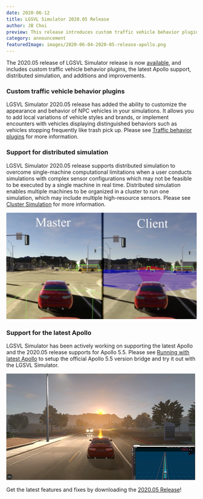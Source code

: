 ```yaml
---
date: 2020-06-12
title: LGSVL Simulator 2020.05 Release
author: JB Choi
preview: This release introduces custom traffic vehicle behavior plugins, distributed simulation, and support for Apollo 5.5.
category: announcement
featuredImage: images/2020-06-04-2020-05-release-apollo.png
---
```


The 2020.05 release of LGSVL Simulator release is now [available](https://github.com/lgsvl/simulator/releases/tag/2020.05), and includes custom traffic vehicle behavior plugins, the latest Apollo support, distributed simulation, and additions and improvements.

### Custom traffic vehicle behavior plugins

LGSVL Simulator 2020.05 release has added the ability to customize the appearance and behavior of NPC vehicles in your simulations. It allows you to add local variations of vehicle styles and brands, or implement encounters with vehicles displaying distinguished behaviors such as vehicles stopping frequently like trash pick up. Please see [Traffic behavior plugins](https://www.lgsvlsimulator.com/docs/npc-plugins/) for more information.

### Support for distributed simulation

LGSVL Simulator 2020.05 release supports distributed simulation to overcome single-machine computational limitations when a user conducts simulations with complex sensor configurations which may not be feasible to be executed by a single machine in real time. Distributed simulation enables multiple machines to be organized in a cluster to run one simulation, which may include multiple high-resource sensors. Please see [Cluster Simulation](https://www.lgsvlsimulator.com/docs/clusters-tab/#how-to-add-a-cluster) for more information.

[![clusters](images/2020-06-04-2020-05-release-clusters.png)](images/2020-06-04-2020-05-release-clusters.png)

### Support for the latest Apollo

LGSVL Simulator has been actively working on supporting the latest Apollo and the 2020.05 release supports for Apollo 5.5. Please see [Running with latest Apollo](https://www.lgsvlsimulator.com/docs/apollo-master-instructions/) to setup the official Apollo 5.5 version bridge and try it out with the LGSVL Simulator.

[![apollo](images/2020-06-04-2020-05-release-apollo.png)](images/2020-06-04-2020-05-release-apollo.png)

Get the latest features and fixes by downloading the [2020.05 Release](https://github.com/lgsvl/simulator/releases/tag/2020.05)!
